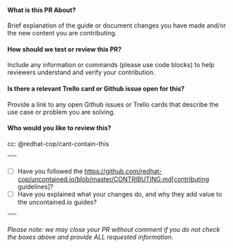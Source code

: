#### What is this PR About?

Brief explanation of the guide or document changes you have made and/or
the new content you are contributing.

#### How should we test or review this PR?

Include any information or commands (please use code blocks) to help
reviewers understand and verify your contribution.

#### Is there a relevant Trello card or Github issue open for this?

Provide a link to any open Github issues or Trello cards that describe
the use case or problem you are solving.

#### Who would you like to review this?

cc: @redhat-cop/cant-contain-this

'''''

* [ ] Have you followed the
https://github.com/redhat-cop/uncontained.io/blob/master/CONTRIBUTING.md[contributing
guidelines]?
* [ ] Have you explained what your changes do, and why they add value to
the uncontained.io guides?

'''''

*Please note: we may close your PR without comment if you do not check
the boxes above and provide ALL requested information.*
